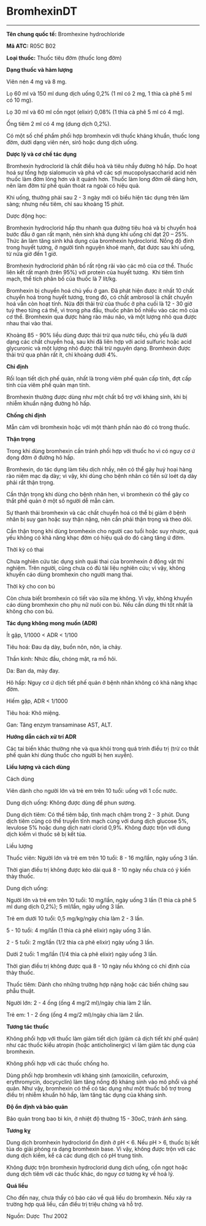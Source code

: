 # BromhexinDT

---

**Tên chung quốc tế:** Bromhexine hydrochloride

**Mã ATC:** R05C B02

**Loại thuốc:** Thuốc tiêu đờm (thuốc long đờm)

**Dạng thuốc và hàm lượng**

Viên nén 4 mg và 8 mg.

Lọ 60 ml và 150 ml dung dịch uống 0,2% (1 ml có 2 mg, 1 thìa cà phê 5 ml có 10 mg).

Lọ 30 ml và 60 ml cồn ngọt (elixir) 0,08% (1 thìa cà phê 5 ml có 4 mg).

Ống tiêm 2 ml có 4 mg (dung dịch 0,2%).

Có một số chế phẩm phối hợp bromhexin với thuốc kháng khuẩn, thuốc long đờm, dưới dạng viên nén, sirô hoặc dung dịch uống.

**Dược lý và cơ chế tác dụng**

Bromhexin hydroclorid là chất điều hoà và tiêu nhầy đường hô hấp. Do hoạt hoá sự tổng hợp sialomucin và phá vỡ các sợi mucopolysaccharid acid nên thuốc làm đờm lỏng hơn và ít quánh hơn. Thuốc làm long đờm dễ dàng hơn, nên làm đờm từ phế quản thoát ra ngoài có hiệu quả.

Khi uống, thường phải sau 2 - 3 ngày mới có biểu hiện tác dụng trên lâm sàng; nhưng nếu tiêm, chỉ sau khoảng 15 phút.

Dược động học:

Bromhexin hydroclorid hấp thu nhanh qua đường tiêu hoá và bị chuyển hoá bước đầu ở gan rất mạnh, nên sinh khả dụng khi uống chỉ đạt 20 – 25%. Thức ăn làm tăng sinh khả dụng của bromhexin hydroclorid. Nồng độ đỉnh trong huyết tương, ở người tình nguyện khoẻ mạnh, đạt được sau khi uống, từ nửa giờ đến 1 giờ.

Bromhexin hydroclorid phân bố rất rộng rãi vào các mô của cơ thể. Thuốc liên kết rất mạnh (trên 95%) với protein của huyết tương.  Khi tiêm tĩnh mạch, thể tích phân bố của thuốc là 7 lít/kg.

Bromhexin bị chuyển hoá chủ yếu ở gan. Đã phát hiện được ít nhất 10 chất chuyển hoá trong huyết tương, trong đó, có chất ambrosol là chất chuyển hoá vẫn còn hoạt tính. Nửa đời thải trừ của thuốc ở pha cuối là 12 - 30 giờ tuỳ theo từng cá thể, vì trong pha đầu, thuốc phân bố nhiều vào các mô của cơ thể. Bromhexin qua được hàng rào máu não, và một lượng nhỏ qua được nhau thai vào thai.

Khoảng 85 - 90% liều dùng được thải trừ qua nước tiểu, chủ yếu là dưới dạng các chất chuyển hoá, sau khi đã liên hợp với acid sulfuric hoặc acid glycuronic và một lượng nhỏ được thải trừ nguyên dạng. Bromhexin được thải trừ qua phân rất ít, chỉ khoảng dưới 4%.

**Chỉ định**

Rối loạn tiết dịch phế quản, nhất là trong viêm phế quản cấp tính, đợt cấp tính của viêm phế quản mạn tính.

Bromhexin thường được dùng như một chất bổ trợ với kháng sinh, khi bị nhiễm khuẩn nặng đường hô hấp.

**Chống chỉ định**

Mẫn cảm với bromhexin hoặc với một thành phần nào đó có trong thuốc.

**Thận trọng**

Trong khi dùng bromhexin cần tránh phối hợp với thuốc ho vì có nguy cơ ứ đọng đờm ở đường hô hấp.

Bromhexin, do tác dụng làm tiêu dịch nhầy, nên có thể gây huỷ hoại hàng rào niêm mạc dạ dày; vì vậy, khi dùng cho bệnh nhân có tiền sử loét dạ dày phải rất thận trọng.

Cần thận trọng khi dùng cho bệnh nhân hen, vì bromhexin có thể gây co thắt phế quản ở một số người dễ mẫn cảm.

Sự thanh thải bromhexin và các chất chuyển hoá có thể bị giảm ở bệnh nhân bị suy gan hoặc suy thận nặng, nên cần phải thận trọng và theo dõi.

Cần thận trọng khi dùng bromhexin cho người cao tuổi hoặc suy nhược, quá yếu không có khả năng khạc đờm có hiệu quả do đó càng tăng ứ đờm.

Thời kỳ có thai

Chưa nghiên cứu tác dụng sinh quái thai của bromhexin ở động vật thí nghiệm. Trên người, cũng chưa có đủ tài liệu nghiên cứu; vì vậy, không khuyến cáo dùng bromhexin cho người mang thai.

Thời kỳ cho con bú

Còn chưa biết bromhexin có tiết vào sữa mẹ không. Vì vậy, không khuyến cáo dùng bromhexin cho phụ nữ nuôi con bú. Nếu cần dùng thì tốt nhất là không cho con bú.

**Tác dụng không mong muốn (ADR)**

Ít gặp, 1/1000 < ADR < 1/100

Tiêu hoá: Đau dạ dày, buồn nôn, nôn, ỉa chảy.

Thần kinh: Nhức đầu, chóng mặt, ra mồ hôi.

Da: Ban da, mày đay.

Hô hấp: Nguy cơ ứ dịch tiết phế quản ở bệnh nhân không có khả năng khạc đờm.

Hiếm gặp, ADR < 1/1000

Tiêu hoá: Khô miệng.

Gan: Tăng enzym transaminase AST, ALT.

**Hướng dẫn cách xử trí ADR**

Các tai biến khác thường nhẹ và qua khỏi trong quá trình điều trị (trừ co thắt phế quản khi dùng thuốc cho người bị hen xuyễn).

**Liều lượng và cách dùng**

Cách dùng

Viên dành cho người lớn và trẻ em trên 10 tuổi: uống với 1 cốc nước.

Dung dịch uống: Không được dùng để phun sương.

Dung dịch tiêm: Có thể tiêm bắp, tĩnh mạch chậm trong 2 - 3 phút. Dung dịch tiêm cũng có thể truyền tĩnh mạch cùng với dung dịch glucose 5%, levulose 5% hoặc dung dịch natri clorid 0,9%. Không được trộn với dung dịch kiềm vì thuốc sẽ bị kết tủa.

Liều lượng

Thuốc viên: Người lớn và trẻ em trên 10 tuổi: 8 - 16 mg/lần, ngày uống 3 lần.

Thời gian điều trị không được kéo dài quá 8 - 10 ngày nếu chưa có ý kiến thày thuốc.

Dung dịch uống:

Người lớn và trẻ em trên 10 tuổi: 10 mg/lần, ngày uống 3 lần (1 thìa cà phê 5 ml dung dịch 0,2%); 5 ml/lần, ngày uống 3 lần.

Trẻ em dưới 10 tuổi: 0,5 mg/kg/ngày chia làm 2 - 3 lần.

5 - 10 tuổi: 4 mg/lần (1 thìa cà phê elixir) ngày uống 3 lần.

2 - 5 tuổi: 2 mg/lần (1/2 thìa cà phê elixir) ngày uống 3 lần.

Dưới 2 tuổi: 1 mg/lần (1/4 thìa cà phê elixir) ngày uống 3 lần.

Thời gian điều trị không được quá 8 - 10 ngày nếu không có chỉ định của thày thuốc.

Thuốc tiêm: Dành cho những trường hợp nặng hoặc các biến chứng sau phẫu thuật.

Người lớn: 2 - 4 ống (ống 4 mg/2 ml)/ngày chia làm 2 lần.

Trẻ em: 1 - 2 ống (ống 4 mg/2 ml)/ngày chia làm 2 lần.

**Tương tác thuốc**

Không phối hợp với thuốc làm giảm tiết dịch (giảm cả dịch tiết khí phế quản) như các thuốc kiểu atropin (hoặc anticholinergic) vì làm giảm tác dụng của bromhexin.

Không phối hợp với các thuốc chống ho.

Dùng phối hợp bromhexin với kháng sinh (amoxicilin, cefuroxim, erythromycin, docycyclin) làm tăng nồng độ kháng sinh vào mô phổi và phế quản. Như vậy, bromhexin có thể có tác dụng như một thuốc bổ trợ trong điều trị nhiễm khuẩn hô hấp, làm tăng tác dụng của kháng sinh.

**Độ ổn định và bảo quản**

Bảo quản trong bao bì kín, ở nhiệt độ thường 15 - 30oC, tránh ánh sáng.

**Tương kỵ**

Dung dịch bromhexin hydroclorid ổn định ở pH < 6. Nếu pH > 6, thuốc bị kết tủa do giải phóng ra dạng bromhexin base. Vì vậy, không được trộn với các dung dịch kiềm, kể cả các dung dịch có pH trung tính.

Không được trộn bromhexin hydroclorid dung dịch uống, cồn ngọt hoặc dung dịch tiêm với các thuốc khác, do nguy cơ tương kỵ về hoá lý.

**Quá liều**

Cho đến nay, chưa thấy có báo cáo về quá liều do bromhexin. Nếu xảy ra trường hợp quá liều, cần điều trị triệu chứng và hỗ trợ.

Nguồn: Dược  Thư 2002